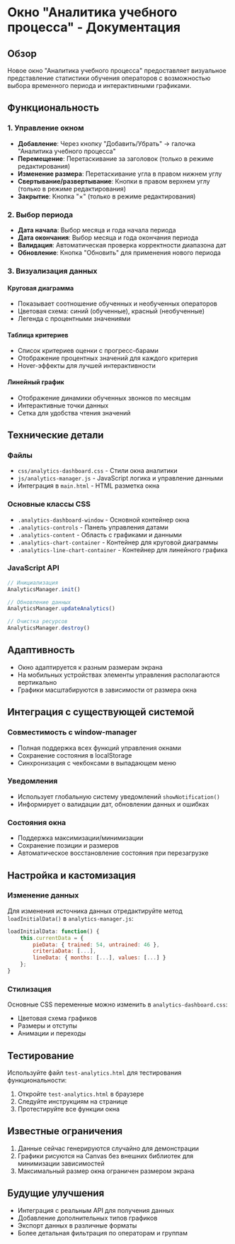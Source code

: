 # Окно "Аналитика учебного процесса" - Документация

## Обзор

Новое окно "Аналитика учебного процесса" предоставляет визуальное представление статистики обучения операторов с возможностью выбора временного периода и интерактивными графиками.

## Функциональность

### 1. Управление окном
- **Добавление**: Через кнопку "Добавить/Убрать" → галочка "Аналитика учебного процесса"
- **Перемещение**: Перетаскивание за заголовок (только в режиме редактирования)
- **Изменение размера**: Перетаскивание угла в правом нижнем углу
- **Свертывание/развертывание**: Кнопки в правом верхнем углу (только в режиме редактирования)
- **Закрытие**: Кнопка "×" (только в режиме редактирования)

### 2. Выбор периода
- **Дата начала**: Выбор месяца и года начала периода
- **Дата окончания**: Выбор месяца и года окончания периода  
- **Валидация**: Автоматическая проверка корректности диапазона дат
- **Обновление**: Кнопка "Обновить" для применения нового периода

### 3. Визуализация данных

#### Круговая диаграмма
- Показывает соотношение обученных и необученных операторов
- Цветовая схема: синий (обученные), красный (необученные)
- Легенда с процентными значениями

#### Таблица критериев
- Список критериев оценки с прогресс-барами
- Отображение процентных значений для каждого критерия
- Hover-эффекты для лучшей интерактивности

#### Линейный график
- Отображение динамики обученных звонков по месяцам
- Интерактивные точки данных
- Сетка для удобства чтения значений

## Технические детали

### Файлы
- `css/analytics-dashboard.css` - Стили окна аналитики
- `js/analytics-manager.js` - JavaScript логика и управление данными
- Интеграция в `main.html` - HTML разметка окна

### Основные классы CSS
- `.analytics-dashboard-window` - Основной контейнер окна
- `.analytics-controls` - Панель управления датами
- `.analytics-content` - Область с графиками и данными
- `.analytics-chart-container` - Контейнер для круговой диаграммы
- `.analytics-line-chart-container` - Контейнер для линейного графика

### JavaScript API
```javascript
// Инициализация
AnalyticsManager.init()

// Обновление данных
AnalyticsManager.updateAnalytics()

// Очистка ресурсов
AnalyticsManager.destroy()
```

## Адаптивность

- Окно адаптируется к разным размерам экрана
- На мобильных устройствах элементы управления располагаются вертикально
- Графики масштабируются в зависимости от размера окна

## Интеграция с существующей системой

### Совместимость с window-manager
- Полная поддержка всех функций управления окнами
- Сохранение состояния в localStorage
- Синхронизация с чекбоксами в выпадающем меню

### Уведомления
- Использует глобальную систему уведомлений `showNotification()`
- Информирует о валидации дат, обновлении данных и ошибках

### Состояния окна
- Поддержка максимизации/минимизации
- Сохранение позиции и размеров
- Автоматическое восстановление состояния при перезагрузке

## Настройка и кастомизация

### Изменение данных
Для изменения источника данных отредактируйте метод `loadInitialData()` в `analytics-manager.js`:

```javascript
loadInitialData: function() {
    this.currentData = {
        pieData: { trained: 54, untrained: 46 },
        criteriaData: [...],
        lineData: { months: [...], values: [...] }
    };
}
```

### Стилизация
Основные CSS переменные можно изменить в `analytics-dashboard.css`:
- Цветовая схема графиков
- Размеры и отступы
- Анимации и переходы

## Тестирование

Используйте файл `test-analytics.html` для тестирования функциональности:

1. Откройте `test-analytics.html` в браузере
2. Следуйте инструкциям на странице
3. Протестируйте все функции окна

## Известные ограничения

1. Данные сейчас генерируются случайно для демонстрации
2. Графики рисуются на Canvas без внешних библиотек для минимизации зависимостей
3. Максимальный размер окна ограничен размером экрана

## Будущие улучшения

- Интеграция с реальным API для получения данных
- Добавление дополнительных типов графиков
- Экспорт данных в различные форматы
- Более детальная фильтрация по операторам и группам
